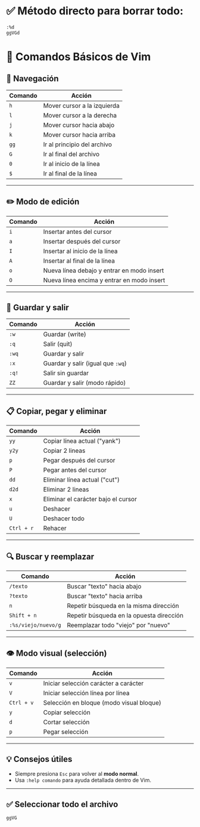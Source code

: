 # ✅ Método directo para borrar todo:

```sh
:%d
ggVGd
```

# 📝 Comandos Básicos de Vim

## 🧭 Navegación

| Comando | Acción                      |
| ------- | --------------------------- |
| `h`     | Mover cursor a la izquierda |
| `l`     | Mover cursor a la derecha   |
| `j`     | Mover cursor hacia abajo    |
| `k`     | Mover cursor hacia arriba   |
| `gg`    | Ir al principio del archivo |
| `G`     | Ir al final del archivo     |
| `0`     | Ir al inicio de la línea    |
| `$`     | Ir al final de la línea     |

---

## ✏️ Modo de edición

| Comando | Acción                                     |
| ------- | ------------------------------------------ |
| `i`     | Insertar antes del cursor                  |
| `a`     | Insertar después del cursor                |
| `I`     | Insertar al inicio de la línea             |
| `A`     | Insertar al final de la línea              |
| `o`     | Nueva línea debajo y entrar en modo insert |
| `O`     | Nueva línea encima y entrar en modo insert |

---

## 💾 Guardar y salir

| Comando | Acción                            |
| ------- | --------------------------------- |
| `:w`    | Guardar (write)                   |
| `:q`    | Salir (quit)                      |
| `:wq`   | Guardar y salir                   |
| `:x`    | Guardar y salir (igual que `:wq`) |
| `:q!`   | Salir sin guardar                 |
| `ZZ`    | Guardar y salir (modo rápido)     |

---

## 📋 Copiar, pegar y eliminar

| Comando    | Acción                              |
| ---------- | ----------------------------------- |
| `yy`       | Copiar línea actual ("yank")        |
| `y2y`      | Copiar 2 lineas                     |
| `p`        | Pegar después del cursor            |
| `P`        | Pegar antes del cursor              |
| `dd`       | Eliminar línea actual ("cut")       |
| `d2d`      | Eliminar 2 lineas                   |
| `x`        | Eliminar el carácter bajo el cursor |
| `u`        | Deshacer                            |
| `U`        | Deshacer todo                       |
| `Ctrl + r` | Rehacer                             |

---

## 🔍 Buscar y reemplazar

| Comando             | Acción                                   |
| ------------------- | ---------------------------------------- |
| `/texto`            | Buscar "texto" hacia abajo               |
| `?texto`            | Buscar "texto" hacia arriba              |
| `n`                 | Repetir búsqueda en la misma dirección   |
| `Shift + n`         | Repetir búsqueda en la opuesta dirección |
| `:%s/viejo/nuevo/g` | Reemplazar todo "viejo" por "nuevo"      |

---

## 👁️ Modo visual (selección)

| Comando    | Acción                                   |
| ---------- | ---------------------------------------- |
| `v`        | Iniciar selección carácter a carácter    |
| `V`        | Iniciar selección línea por línea        |
| `Ctrl + v` | Selección en bloque (modo visual bloque) |
| `y`        | Copiar selección                         |
| `d`        | Cortar selección                         |
| `p`        | Pegar selección                          |

---

## 💡 Consejos útiles

- Siempre presiona `Esc` para volver al **modo normal**.
- Usa `:help comando` para ayuda detallada dentro de Vim.

---

## ✅ Seleccionar todo el archivo

```vim
ggVG
```

